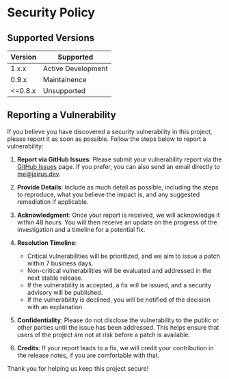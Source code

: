 # Security Policy

## Supported Versions

| Version | Supported          |
| ------- | ------------------ |
| 1.x.x   | Active Development |
| 0.9.x   | Maintainence       |
| <=0.8.x | Unsupported        |

## Reporting a Vulnerability

If you believe you have discovered a security vulnerability in this project, please report it as soon as possible. Follow the steps below to report a vulnerability:

1. **Report via GitHub Issues**: Please submit your vulnerability report via the [GitHub Issues](https://github.com/JairusSW/json-as/issues) page. If you prefer, you can also send an email directly to [me@jairus.dev](mailto:me@jairus.dev).

2. **Provide Details**: Include as much detail as possible, including the steps to reproduce, what you believe the impact is, and any suggested remediation if applicable.

3. **Acknowledgment**: Once your report is received, we will acknowledge it within 48 hours. You will then receive an update on the progress of the investigation and a timeline for a potential fix.

4. **Resolution Timeline**: 
   - Critical vulnerabilities will be prioritized, and we aim to issue a patch within 7 business days.
   - Non-critical vulnerabilities will be evaluated and addressed in the next stable release.
   - If the vulnerability is accepted, a fix will be issued, and a security advisory will be published.
   - If the vulnerability is declined, you will be notified of the decision with an explanation.

5. **Confidentiality**: Please do not disclose the vulnerability to the public or other parties until the issue has been addressed. This helps ensure that users of the project are not at risk before a patch is available.

6. **Credits**: If your report leads to a fix, we will credit your contribution in the release notes, if you are comfortable with that.

Thank you for helping us keep this project secure!
